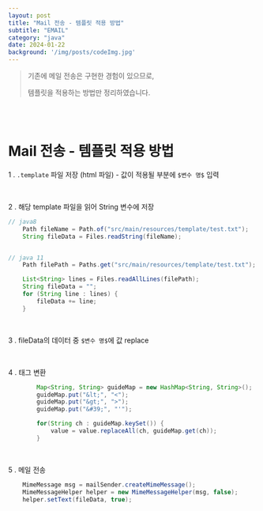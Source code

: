 ```yaml
---
layout: post
title: "Mail 전송 - 템플릿 적용 방법"
subtitle: "EMAIL"
category: "java"
date: 2024-01-22
background: '/img/posts/codeImg.jpg'
---
```



> 기존에 메일 전송은 구현한 경험이 있으므로, 
> 
> 템플릿을 적용하는 방법만 정리하였습니다. 
>

<br>
<br>

# Mail 전송 - 템플릿 적용 방법

1 . `.template` 파일 저장 (html 파일) - 값이 적용될 부분에 `$변수 명$` 입력

<br>

2 . 해당 template 파일을 읽어 String 변수에 저장

```java
// java8
    Path fileName = Path.of("src/main/resources/template/test.txt");
    String fileData = Files.readString(fileName);


// java 11
    Path filePath = Paths.get("src/main/resources/template/test.txt");

    List<String> lines = Files.readAllLines(filePath);
    String fileData = "";
    for (String line : lines) {
        fileData += line;
    }
```
<br>

3 . fileData의 데이터 중 `$변수 명$`에 값 replace

<br>

4 . 태그 변환

```java
        Map<String, String> guideMap = new HashMap<String, String>();
        guideMap.put("&lt;", "<");
        guideMap.put("&gt;", ">");
        guideMap.put("&#39;", "'");

        for(String ch : guideMap.keySet()) {
            value = value.replaceAll(ch, guideMap.get(ch));
        }
```

<br>

5 . 메일 전송

```java
    MimeMessage msg = mailSender.createMimeMessage();
    MimeMessageHelper helper = new MimeMessageHelper(msg, false);
    helper.setText(fileData, true); 
```

<br>


<br>
<br>
<br> 


